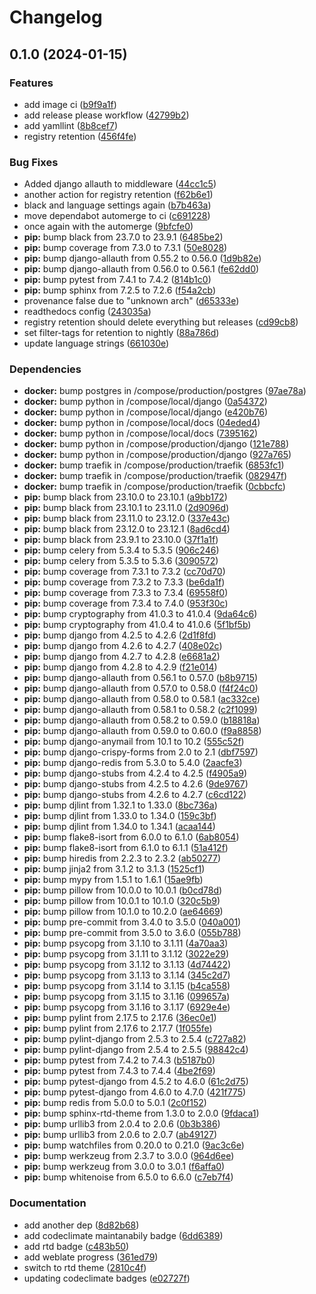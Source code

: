 # Changelog

## 0.1.0 (2024-01-15)


### Features

* add image ci ([b9f9a1f](https://github.com/spousesupportgroup/postthis/commit/b9f9a1f5d1789f4c1c1ff5fc1246f17d77b371c5))
* add release please workflow ([42799b2](https://github.com/spousesupportgroup/postthis/commit/42799b2f5c86838323504a4f0aebec1b7bc99053))
* add yamllint ([8b8cef7](https://github.com/spousesupportgroup/postthis/commit/8b8cef79aad0ecc6fc1260bbc91b001e61dcc294))
* registry retention ([456f4fe](https://github.com/spousesupportgroup/postthis/commit/456f4fe6f4b3386c90c3d30bda629384e238e140))


### Bug Fixes

* Added django allauth to middleware ([44cc1c5](https://github.com/spousesupportgroup/postthis/commit/44cc1c5b4f8d35c2a67455db3b402213bef06857))
* another action for registry retention ([f62b6e1](https://github.com/spousesupportgroup/postthis/commit/f62b6e120798eea73c049c76e011042b1661e606))
* black and language settings again ([b7b463a](https://github.com/spousesupportgroup/postthis/commit/b7b463a9d44882e2099d21a367af5d023006c387))
* move dependabot automerge to ci ([c691228](https://github.com/spousesupportgroup/postthis/commit/c6912281cad5ddc8742fad96c6e79aaea37d539c))
* once again with the automerge ([9bfcfe0](https://github.com/spousesupportgroup/postthis/commit/9bfcfe05d5e6ab3396ea53df9592218051037753))
* **pip:** bump black from 23.7.0 to 23.9.1 ([6485be2](https://github.com/spousesupportgroup/postthis/commit/6485be2de84b9f8f900c1f078c391eb523d37778))
* **pip:** bump coverage from 7.3.0 to 7.3.1 ([50e8028](https://github.com/spousesupportgroup/postthis/commit/50e8028b3f4fbe8b3880deee44efd76cc4ece72f))
* **pip:** bump django-allauth from 0.55.2 to 0.56.0 ([1d9b82e](https://github.com/spousesupportgroup/postthis/commit/1d9b82eea9b2cd5824f3c2c5193a218c670ea613))
* **pip:** bump django-allauth from 0.56.0 to 0.56.1 ([fe62dd0](https://github.com/spousesupportgroup/postthis/commit/fe62dd00247763e7026f023f70895f6b7c37e54b))
* **pip:** bump pytest from 7.4.1 to 7.4.2 ([814b1c0](https://github.com/spousesupportgroup/postthis/commit/814b1c0b24d679ec29de98cb027d77bbc1f3cb87))
* **pip:** bump sphinx from 7.2.5 to 7.2.6 ([f54a2cb](https://github.com/spousesupportgroup/postthis/commit/f54a2cb2529ac15a4eb2ce7dbb57375834a2f05e))
* provenance false due to "unknown arch" ([d65333e](https://github.com/spousesupportgroup/postthis/commit/d65333e01b95a95c4157704479b933964bb0cc88))
* readthedocs config ([243035a](https://github.com/spousesupportgroup/postthis/commit/243035a87584faf1ce85e655845b14e7ad720d09))
* registry retention should delete everything but releases ([cd99cb8](https://github.com/spousesupportgroup/postthis/commit/cd99cb81c2d1bce1e416361d7122da936c074899))
* set filter-tags for retention to nightly ([88a786d](https://github.com/spousesupportgroup/postthis/commit/88a786d31fb53d9f9f9ba8e3308ba0f2520a3dcd))
* update language strings ([661030e](https://github.com/spousesupportgroup/postthis/commit/661030e310cd4da56bf48077b7833479bee365c6))


### Dependencies

* **docker:** bump postgres in /compose/production/postgres ([97ae78a](https://github.com/spousesupportgroup/postthis/commit/97ae78a09913f3959d28dcaf83817e2a2a3b5b73))
* **docker:** bump python in /compose/local/django ([0a54372](https://github.com/spousesupportgroup/postthis/commit/0a543725cf8bdd8695cb8f4cd4bc5592f50a3b9c))
* **docker:** bump python in /compose/local/django ([e420b76](https://github.com/spousesupportgroup/postthis/commit/e420b7679975e1b3e27ea0878b6e7619a3120e36))
* **docker:** bump python in /compose/local/docs ([04eded4](https://github.com/spousesupportgroup/postthis/commit/04eded40ce9482e1e59409d869588dbbc276f12e))
* **docker:** bump python in /compose/local/docs ([7395162](https://github.com/spousesupportgroup/postthis/commit/7395162565290408d04fea3cb5d713a127131dab))
* **docker:** bump python in /compose/production/django ([121e788](https://github.com/spousesupportgroup/postthis/commit/121e78899700f9623dead18a93d1f10f93857874))
* **docker:** bump python in /compose/production/django ([927a765](https://github.com/spousesupportgroup/postthis/commit/927a765a9f0271930f03995edfed3c77758db072))
* **docker:** bump traefik in /compose/production/traefik ([6853fc1](https://github.com/spousesupportgroup/postthis/commit/6853fc18fb74dd46449bf5784836ff4233539898))
* **docker:** bump traefik in /compose/production/traefik ([082947f](https://github.com/spousesupportgroup/postthis/commit/082947ffac881995064f959f1146ca322f134b72))
* **docker:** bump traefik in /compose/production/traefik ([0cbbcfc](https://github.com/spousesupportgroup/postthis/commit/0cbbcfc42cbc5a4ea09d2fcbe2f0b60c6fe8fc93))
* **pip:** bump black from 23.10.0 to 23.10.1 ([a9bb172](https://github.com/spousesupportgroup/postthis/commit/a9bb1724fae06950dce3d5166f298fddfe48ee74))
* **pip:** bump black from 23.10.1 to 23.11.0 ([2d9096d](https://github.com/spousesupportgroup/postthis/commit/2d9096d401855681d8f40f72f81996cd57aef07b))
* **pip:** bump black from 23.11.0 to 23.12.0 ([337e43c](https://github.com/spousesupportgroup/postthis/commit/337e43cee11d1050cb6adef47698838b8f660f5f))
* **pip:** bump black from 23.12.0 to 23.12.1 ([8ad6cd4](https://github.com/spousesupportgroup/postthis/commit/8ad6cd4eb4808ad4d10a49c1282b8fd883adc556))
* **pip:** bump black from 23.9.1 to 23.10.0 ([37f1a1f](https://github.com/spousesupportgroup/postthis/commit/37f1a1ff6c031768f33bf44c8db277ce0a0416a4))
* **pip:** bump celery from 5.3.4 to 5.3.5 ([906c246](https://github.com/spousesupportgroup/postthis/commit/906c2466a5c0d2d937b7e66123f90a1a2c62cfff))
* **pip:** bump celery from 5.3.5 to 5.3.6 ([3090572](https://github.com/spousesupportgroup/postthis/commit/3090572cc75d6cf6e334a7764d54abe8f1be54cc))
* **pip:** bump coverage from 7.3.1 to 7.3.2 ([cc70d70](https://github.com/spousesupportgroup/postthis/commit/cc70d70f29e4194dcbe293f832dce8adfad97872))
* **pip:** bump coverage from 7.3.2 to 7.3.3 ([be6da1f](https://github.com/spousesupportgroup/postthis/commit/be6da1f320590c3937d566400c2602b686f2ebe9))
* **pip:** bump coverage from 7.3.3 to 7.3.4 ([69558f0](https://github.com/spousesupportgroup/postthis/commit/69558f09d8b906f5de950876b48bbfc7f208e75a))
* **pip:** bump coverage from 7.3.4 to 7.4.0 ([953f30c](https://github.com/spousesupportgroup/postthis/commit/953f30c5035016a9affac8b231748cc433f47109))
* **pip:** bump cryptography from 41.0.3 to 41.0.4 ([9da64c6](https://github.com/spousesupportgroup/postthis/commit/9da64c60293480ab7449cbae4987b568f51beaa9))
* **pip:** bump cryptography from 41.0.4 to 41.0.6 ([5f1bf5b](https://github.com/spousesupportgroup/postthis/commit/5f1bf5b331b47fc6d38c5832161b64ef0e503999))
* **pip:** bump django from 4.2.5 to 4.2.6 ([2d1f8fd](https://github.com/spousesupportgroup/postthis/commit/2d1f8fdd7442be660fa821f9712ffa5111118b3c))
* **pip:** bump django from 4.2.6 to 4.2.7 ([408e02c](https://github.com/spousesupportgroup/postthis/commit/408e02c10597222d7685e7d3a5194cd670cda6c5))
* **pip:** bump django from 4.2.7 to 4.2.8 ([e6681a2](https://github.com/spousesupportgroup/postthis/commit/e6681a25664db58f18a96f558da16210d861fe0d))
* **pip:** bump django from 4.2.8 to 4.2.9 ([f21e014](https://github.com/spousesupportgroup/postthis/commit/f21e014eea25f56cd2342ec038ba1f74a3a8e921))
* **pip:** bump django-allauth from 0.56.1 to 0.57.0 ([b8b9715](https://github.com/spousesupportgroup/postthis/commit/b8b97155a1c88acb690f56d96f75e474d278b440))
* **pip:** bump django-allauth from 0.57.0 to 0.58.0 ([f4f24c0](https://github.com/spousesupportgroup/postthis/commit/f4f24c08eb5b75d90d5db976dca05fed49e9e69b))
* **pip:** bump django-allauth from 0.58.0 to 0.58.1 ([ac332ce](https://github.com/spousesupportgroup/postthis/commit/ac332ced497488ebb8967e718b09ca5d18755eb0))
* **pip:** bump django-allauth from 0.58.1 to 0.58.2 ([c2f1099](https://github.com/spousesupportgroup/postthis/commit/c2f109978b37e80a6c421df9287dc17eecde029d))
* **pip:** bump django-allauth from 0.58.2 to 0.59.0 ([b18818a](https://github.com/spousesupportgroup/postthis/commit/b18818a4f64a3d87d817b1968df6ee2e0ee226e2))
* **pip:** bump django-allauth from 0.59.0 to 0.60.0 ([f9a8858](https://github.com/spousesupportgroup/postthis/commit/f9a88588e842ced2b2ae8ef62690c1986f378537))
* **pip:** bump django-anymail from 10.1 to 10.2 ([555c52f](https://github.com/spousesupportgroup/postthis/commit/555c52f2c5df208bf891a3f262e3279664102473))
* **pip:** bump django-crispy-forms from 2.0 to 2.1 ([dbf7597](https://github.com/spousesupportgroup/postthis/commit/dbf75979b0107bd1b3d3723281de8b522d2e2aea))
* **pip:** bump django-redis from 5.3.0 to 5.4.0 ([2aacfe3](https://github.com/spousesupportgroup/postthis/commit/2aacfe3a5a10a1e2b5c1fc91a0ce9f315aee47ae))
* **pip:** bump django-stubs from 4.2.4 to 4.2.5 ([f4905a9](https://github.com/spousesupportgroup/postthis/commit/f4905a9407639bb32ecc6cd8c192f878e828e3a9))
* **pip:** bump django-stubs from 4.2.5 to 4.2.6 ([9de9767](https://github.com/spousesupportgroup/postthis/commit/9de976788fa25cfd19a4aa80088319a7bc3a63d8))
* **pip:** bump django-stubs from 4.2.6 to 4.2.7 ([c6cd122](https://github.com/spousesupportgroup/postthis/commit/c6cd122669c5c1f4c13f08b9f04733c4c0160054))
* **pip:** bump djlint from 1.32.1 to 1.33.0 ([8bc736a](https://github.com/spousesupportgroup/postthis/commit/8bc736a1be7f95f25c73cb2974cb7c17b246aad3))
* **pip:** bump djlint from 1.33.0 to 1.34.0 ([159c3bf](https://github.com/spousesupportgroup/postthis/commit/159c3bfb65dfc13a1c92f3a4908f4f7632b89b48))
* **pip:** bump djlint from 1.34.0 to 1.34.1 ([acaa144](https://github.com/spousesupportgroup/postthis/commit/acaa144dcf6331733bddc53994e04d18fdbc3266))
* **pip:** bump flake8-isort from 6.0.0 to 6.1.0 ([6ab8054](https://github.com/spousesupportgroup/postthis/commit/6ab80545f554f620de69da6870b11fd54a390c0b))
* **pip:** bump flake8-isort from 6.1.0 to 6.1.1 ([51a412f](https://github.com/spousesupportgroup/postthis/commit/51a412fb61fc31697957ed62a96be422c3779359))
* **pip:** bump hiredis from 2.2.3 to 2.3.2 ([ab50277](https://github.com/spousesupportgroup/postthis/commit/ab50277f1e7e58ce5ccb23e568949654bf9dbdf6))
* **pip:** bump jinja2 from 3.1.2 to 3.1.3 ([1525cf1](https://github.com/spousesupportgroup/postthis/commit/1525cf112b434eff5d5e4501424783f7a13dc05a))
* **pip:** bump mypy from 1.5.1 to 1.6.1 ([15ae9fb](https://github.com/spousesupportgroup/postthis/commit/15ae9fbb2cc522e333e8211188eeeb2767d2b824))
* **pip:** bump pillow from 10.0.0 to 10.0.1 ([b0cd78d](https://github.com/spousesupportgroup/postthis/commit/b0cd78d3d3c4099592480a721528ffbaee158665))
* **pip:** bump pillow from 10.0.1 to 10.1.0 ([320c5b9](https://github.com/spousesupportgroup/postthis/commit/320c5b99365216502bc16528cd546b7c175acdc6))
* **pip:** bump pillow from 10.1.0 to 10.2.0 ([ae64669](https://github.com/spousesupportgroup/postthis/commit/ae6466926b5c140fca5f5b35d955bfc724f41b9b))
* **pip:** bump pre-commit from 3.4.0 to 3.5.0 ([040a001](https://github.com/spousesupportgroup/postthis/commit/040a001bbfbc67b4bf8e93770f7b3f8071745896))
* **pip:** bump pre-commit from 3.5.0 to 3.6.0 ([055b788](https://github.com/spousesupportgroup/postthis/commit/055b7887ed93c8722c8a83693646bf3cff009b10))
* **pip:** bump psycopg from 3.1.10 to 3.1.11 ([4a70aa3](https://github.com/spousesupportgroup/postthis/commit/4a70aa302f8ed393daa13ed30aee07d2195a0f14))
* **pip:** bump psycopg from 3.1.11 to 3.1.12 ([3022e29](https://github.com/spousesupportgroup/postthis/commit/3022e290eeac154ff34c5f32a833df459ec9bce4))
* **pip:** bump psycopg from 3.1.12 to 3.1.13 ([4d74422](https://github.com/spousesupportgroup/postthis/commit/4d74422124fe4f4931cc979e6e9ca184d3dea009))
* **pip:** bump psycopg from 3.1.13 to 3.1.14 ([345c2d7](https://github.com/spousesupportgroup/postthis/commit/345c2d75757ac25d6e29693009c9760a82ad68f6))
* **pip:** bump psycopg from 3.1.14 to 3.1.15 ([b4ca558](https://github.com/spousesupportgroup/postthis/commit/b4ca55801e0bd91a4edddf41f0eddd6c773a43cb))
* **pip:** bump psycopg from 3.1.15 to 3.1.16 ([099657a](https://github.com/spousesupportgroup/postthis/commit/099657a3593f305f2c2cc228927eb1a935e8a005))
* **pip:** bump psycopg from 3.1.16 to 3.1.17 ([6929e4e](https://github.com/spousesupportgroup/postthis/commit/6929e4e103a8c2276c41b1dba8873c03d7d07360))
* **pip:** bump pylint from 2.17.5 to 2.17.6 ([36ec0e1](https://github.com/spousesupportgroup/postthis/commit/36ec0e1137e56000c9b7d96bd1e935280b5655de))
* **pip:** bump pylint from 2.17.6 to 2.17.7 ([1f055fe](https://github.com/spousesupportgroup/postthis/commit/1f055fed6c585306e802137f22e8a869b08315ae))
* **pip:** bump pylint-django from 2.5.3 to 2.5.4 ([c727a82](https://github.com/spousesupportgroup/postthis/commit/c727a82156bc7b7f74dd7356161a63ff484e7dc5))
* **pip:** bump pylint-django from 2.5.4 to 2.5.5 ([98842c4](https://github.com/spousesupportgroup/postthis/commit/98842c47880b0675dc05b19fc7f142d7ec2621d3))
* **pip:** bump pytest from 7.4.2 to 7.4.3 ([b5187b0](https://github.com/spousesupportgroup/postthis/commit/b5187b05e8cd973a557b3d624252195726f7b522))
* **pip:** bump pytest from 7.4.3 to 7.4.4 ([4be2f69](https://github.com/spousesupportgroup/postthis/commit/4be2f6968f42cb2ad9829492f9c875cdde65be78))
* **pip:** bump pytest-django from 4.5.2 to 4.6.0 ([61c2d75](https://github.com/spousesupportgroup/postthis/commit/61c2d7565a2bda5a544e8efe525767e05bea3cad))
* **pip:** bump pytest-django from 4.6.0 to 4.7.0 ([421f775](https://github.com/spousesupportgroup/postthis/commit/421f775b7443b155a90caf5d9c747e2b5d07c12c))
* **pip:** bump redis from 5.0.0 to 5.0.1 ([2c0f152](https://github.com/spousesupportgroup/postthis/commit/2c0f15284a7708ddb3f7d29f9540a6b185adf379))
* **pip:** bump sphinx-rtd-theme from 1.3.0 to 2.0.0 ([9fdaca1](https://github.com/spousesupportgroup/postthis/commit/9fdaca1f34ff5d650c65f56e795ce02140741da7))
* **pip:** bump urllib3 from 2.0.4 to 2.0.6 ([0b3b386](https://github.com/spousesupportgroup/postthis/commit/0b3b386c45971fe774d1b000229fbc23026155fc))
* **pip:** bump urllib3 from 2.0.6 to 2.0.7 ([ab49127](https://github.com/spousesupportgroup/postthis/commit/ab4912732282a798a0b3b50df646b92666d2cf63))
* **pip:** bump watchfiles from 0.20.0 to 0.21.0 ([9ac3c6e](https://github.com/spousesupportgroup/postthis/commit/9ac3c6e90f723eb591f3591c5cbd18727b1abda4))
* **pip:** bump werkzeug from 2.3.7 to 3.0.0 ([964d6ee](https://github.com/spousesupportgroup/postthis/commit/964d6eeb77b0e20f1bc40142378e46217c2a0898))
* **pip:** bump werkzeug from 3.0.0 to 3.0.1 ([f6affa0](https://github.com/spousesupportgroup/postthis/commit/f6affa0014bbd6c651e1e1339595e7a26d4ac34a))
* **pip:** bump whitenoise from 6.5.0 to 6.6.0 ([c7eb7f4](https://github.com/spousesupportgroup/postthis/commit/c7eb7f4be6bab9b98d4318607f5a45035a34f093))


### Documentation

* add another dep ([8d82b68](https://github.com/spousesupportgroup/postthis/commit/8d82b68d7ee14da4c8dc6a8b67bb2c68fe9cf781))
* add codeclimate maintanabily badge ([6dd6389](https://github.com/spousesupportgroup/postthis/commit/6dd6389a4cd0fe9786455d248fd365af63e4ccb8))
* add rtd badge ([c483b50](https://github.com/spousesupportgroup/postthis/commit/c483b5054b7c864b04ec5df666c475fb8565f95c))
* add weblate progress ([361ed79](https://github.com/spousesupportgroup/postthis/commit/361ed79c49843f90e8f4d3d0528fbdfb10506142))
* switch to rtd theme ([2810c4f](https://github.com/spousesupportgroup/postthis/commit/2810c4f937416b8b428da0b1fccd452f14d2e537))
* updating codeclimate badges ([e02727f](https://github.com/spousesupportgroup/postthis/commit/e02727f6e9eea5956ad0dc4b0c42c1636620c47d))
